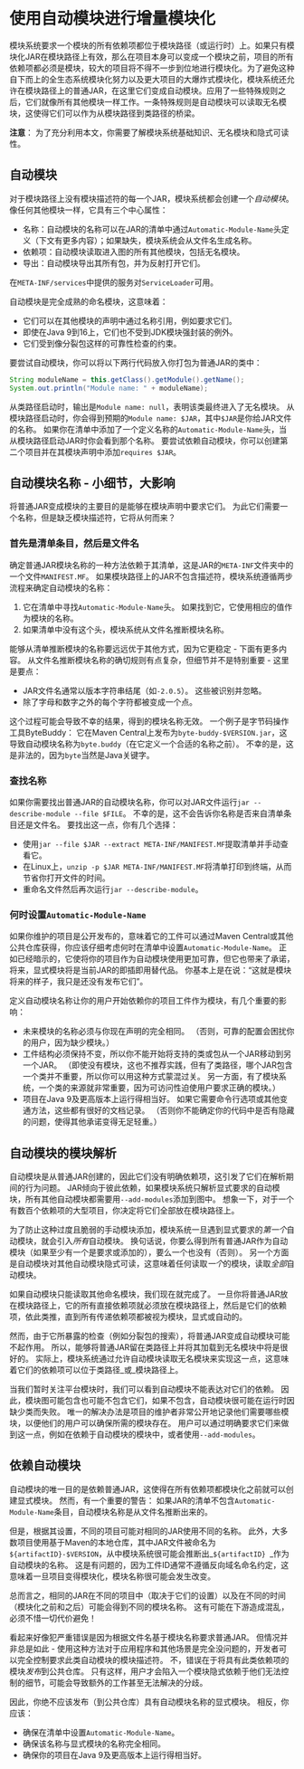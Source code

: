 # 使用自动模块进行增量模块化

模块系统要求一个模块的所有依赖项都位于模块路径（或运行时）上。如果只有模块化JAR在模块路径上有效，那么在项目本身可以变成一个模块之前，项目的所有依赖项都必须是模块，较大的项目将不得不一步到位地进行模块化。为了避免这种自下而上的全生态系统模块化努力以及更大项目的大爆炸式模块化，模块系统还允许在模块路径上的普通JAR，在这里它们变成自动模块。应用了一些特殊规则之后，它们就像所有其他模块一样工作。一条特殊规则是自动模块可以读取无名模块，这使得它们可以作为从模块路径到类路径的桥梁。

**注意**：
为了充分利用本文，你需要了解模块系统基础知识、无名模块和隐式可读性。

## 自动模块

对于模块路径上没有模块描述符的每一个JAR，模块系统都会创建一个*自动模块*。
像任何其他模块一样，它具有三个中心属性：

- 名称：自动模块的名称可以在JAR的清单中通过`Automatic-Module-Name`头定义（下文有更多内容）；如果缺失，模块系统会从文件名生成名称。
- 依赖项：自动模块读取进入图的所有其他模块，包括无名模块。
- 导出：自动模块导出其所有包，并为反射打开它们。

在`META-INF/services`中提供的服务对`ServiceLoader`可用。

自动模块是完全成熟的命名模块，这意味着：

- 它们可以在其他模块的声明中通过名称引用，例如要求它们。
- 即使在Java 9到16上，它们也不受到JDK模块强封装的例外。
- 它们受到像分裂包这样的可靠性检查的约束。

要尝试自动模块，你可以将以下两行代码放入你打包为普通JAR的类中：

```java
String moduleName = this.getClass().getModule().getName();
System.out.println("Module name: " + moduleName);
```

从类路径启动时，输出是`Module name: null`，表明该类最终进入了无名模块。
从模块路径启动时，你会得到预期的`Module name: $JAR`，其中`$JAR`是你给JAR文件的名称。
如果你在清单中添加了一个定义名称的`Automatic-Module-Name`头，当从模块路径启动JAR时你会看到那个名称。
要尝试依赖自动模块，你可以创建第二个项目并在其模块声明中添加`requires $JAR`。

## 自动模块名称 - 小细节，大影响

将普通JAR变成模块的主要目的是能够在模块声明中要求它们。
为此它们需要一个名称，但是缺乏模块描述符，它将从何而来？

### 首先是清单条目，然后是文件名

确定普通JAR模块名称的一种方法依赖于其清单，这是JAR的`META-INF`文件夹中的一个文件`MANIFEST.MF`。
如果模块路径上的JAR不包含描述符，模块系统遵循两步流程来确定自动模块的名称：

1. 它在清单中寻找`Automatic-Module-Name`头。
   如果找到它，它使用相应的值作为模块的名称。
2. 如果清单中没有这个头，模块系统从文件名推断模块名称。

能够从清单推断模块的名称要远远优于其他方式，因为它更稳定 - 下面有更多内容。
从文件名推断模块名称的确切规则有点复杂，但细节并不是特别重要 - 这里是要点：

- JAR文件名通常以版本字符串结尾（如`-2.0.5`）。
   这些被识别并忽略。
- 除了字母和数字之外的每个字符都被变成一个点。

这个过程可能会导致不幸的结果，得到的模块名称无效。
一个例子是字节码操作工具ByteBuddy：
它在Maven Central上发布为`byte-buddy-$VERSION.jar`，这导致自动模块名称为`byte.buddy`（在它定义一个合适的名称之前）。
不幸的是，这是非法的，因为`byte`当然是Java关键字。

### 查找名称

如果你需要找出普通JAR的自动模块名称，你可以对JAR文件运行`jar --describe-module --file $FILE`。
不幸的是，这不会告诉你名称是否来自清单条目还是文件名。
要找出这一点，你有几个选择：

- 使用`jar --file $JAR --extract META-INF/MANIFEST.MF`提取清单并手动查看它。
- 在Linux上，`unzip -p $JAR META-INF/MANIFEST.MF`将清单打印到终端，从而节省你打开文件的时间。
- 重命名文件然后再次运行`jar --describe-module`。

### 何时设置`Automatic-Module-Name`

如果你维护的项目是公开发布的，意味着它的工件可以通过Maven Central或其他公共仓库获得，你应该仔细考虑何时在清单中设置`Automatic-Module-Name`。
正如已经暗示的，它使将你的项目作为自动模块使用更加可靠，但它也带来了承诺，将来，显式模块将是当前JAR的即插即用替代品。
你基本上是在说：“这就是模块将来的样子，我只是还没有发布它们”。

定义自动模块名称让你的用户开始依赖你的项目工件作为模块，有几个重要的影响：

- 未来模块的名称必须与你现在声明的完全相同。
  （否则，可靠的配置会困扰你的用户，因为缺少模块。）
- 工件结构必须保持不变，所以你不能开始将支持的类或包从一个JAR移动到另一个JAR。
  （即使没有模块，这也不推荐实践，但有了类路径，哪个JAR包含一个类并不重要，所以你可以用这种方式蒙混过关。
  另一方面，有了模块系统，一个类的来源就非常重要，因为可访问性迫使用户要求正确的模块。）
- 项目在Java 9及更高版本上运行得相当好。
  如果它需要命令行选项或其他变通方法，这些都有很好的文档记录。
  （否则你不能确定你的代码中是否有隐藏的问题，使得其他承诺变得无足轻重。）

## 自动模块的模块解析

自动模块是从普通JAR创建的，因此它们没有明确依赖项，这引发了它们在解析期间的行为问题。
JAR倾向于彼此依赖，如果模块系统只解析显式要求的自动模块，所有其他自动模块都需要用`--add-modules`添加到图中。
想象一下，对于一个有数百个依赖项的大型项目，你决定将它们全部放在模块路径上。

为了防止这种过度且脆弱的手动模块添加，模块系统一旦遇到显式要求的*第一个*自动模块，就会引入*所有*自动模块。
换句话说，你要么得到所有普通JAR作为自动模块（如果至少有一个是要求或添加的），要么一个也没有（否则）。
另一个方面是自动模块对其他自动模块隐式可读，这意味着任何读取*一个*的模块，读取*全部*自动模块。

如果自动模块只能读取其他命名模块，我们现在就完成了。
一旦你将普通JAR放在模块路径上，它的所有直接依赖项就必须放在模块路径上，然后是它们的依赖项，依此类推，直到所有传递依赖项都被视为模块，显式或自动的。

然而，由于它所暴露的检查（例如分裂包的搜索），将普通JAR变成自动模块可能不起作用。
所以，能够将普通JAR留在类路径上并将其加载到无名模块中将是很好的。
实际上，模块系统通过允许自动模块读取无名模块来实现这一点，这意味着它们的依赖项可以位于类路径_或_模块路径上。

当我们暂时关注平台模块时，我们可以看到自动模块不能表达对它们的依赖。
因此，模块图可能包含也可能不包含它们，如果不包含，自动模块很可能在运行时因缺少类而失败。
唯一的解决办法是项目的维护者非常公开地记录他们需要哪些模块，以便他们的用户可以确保所需的模块存在。
用户可以通过明确要求它们来做到这一点，例如在依赖于自动模块的模块中，或者使用`--add-modules`。

## 依赖自动模块

自动模块的唯一目的是依赖普通JAR，这使得在所有依赖项都模块化之前就可以创建显式模块。
然而，有一个重要的警告：
如果JAR的清单不包含`Automatic-Module-Name`条目，自动模块名称是从文件名推断出来的。

但是，根据其设置，不同的项目可能对相同的JAR使用不同的名称。
此外，大多数项目使用基于Maven的本地仓库，其中JAR文件被命名为`${artifactID}-$VERSION`，从中模块系统很可能会推断出_`${artifactID} `_作为自动模块的名称。
这是有问题的，因为工件ID通常不遵循反向域名命名约定，这意味着一旦项目变得模块化，模块名称很可能会发生改变。

总而言之，相同的JAR在不同的项目中（取决于它们的设置）以及在不同的时间（模块化之前和之后）可能会得到不同的模块名称。
这有可能在下游造成混乱，必须不惜一切代价避免！

看起来好像犯严重错误是因为根据文件名基于模块名称要求普通JAR。
但情况并非总是如此 - 使用这种方法对于应用程序和其他场景是完全没问题的，开发者可以完全控制要求此类自动模块的模块描述符。
不，错误在于将具有此类依赖项的模块*发布*到公共仓库。
只有这样，用户才会陷入一个模块隐式依赖于他们无法控制的细节，可能会导致额外的工作甚至无法解决的分歧。

因此，你绝不应该发布（到公共仓库）具有自动模块名称的显式模块。
相反，你应该：

- 确保在清单中设置`Automatic-Module-Name`。
- 确保该名称与显式模块的名称完全相同。
- 确保你的项目在Java 9及更高版本上运行得相当好。

